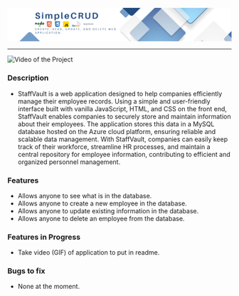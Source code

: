 
![Logo of the Project](/public/images/staffVault.png)

---

![Video of the Project](/public/video/signature_land_management.gif)

### Description
- StaffVault is a web application designed to help companies efficiently manage their employee records. Using a simple and user-friendly interface built with vanilla JavaScript, HTML, and CSS on the front end, StaffVault enables companies to securely store and maintain information about their employees. The application stores this data in a MySQL database hosted on the Azure cloud platform, ensuring reliable and scalable data management. With StaffVault, companies can easily keep track of their workforce, streamline HR processes, and maintain a central repository for employee information, contributing to efficient and organized personnel management.
### Features
- Allows anyone to see what is in the database.
- Allows anyone to create a new employee in the database.
- Allows anyone to update existing information in the database.
- Allows anyone to delete an employee from the database.

### Features in Progress
- Take video (GIF) of application to put in readme.

### Bugs to fix
- None at the moment.





